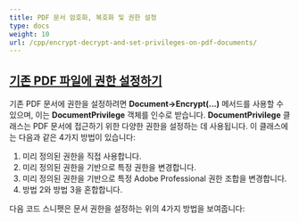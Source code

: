 ```yaml
---
title: PDF 문서 암호화, 복호화 및 권한 설정
type: docs
weight: 10
url: /cpp/encrypt-decrypt-and-set-privileges-on-pdf-documents/
---
```


## <ins>**기존 PDF 파일에 권한 설정하기**
기존 PDF 문서에 권한을 설정하려면 **Document->Encrypt(...)** 메서드를 사용할 수 있으며, 이는 **DocumentPrivilege** 객체를 인수로 받습니다. **DocumentPrivilege** 클래스는 PDF 문서에 접근하기 위한 다양한 권한을 설정하는 데 사용됩니다. 이 클래스에는 다음과 같은 4가지 방법이 있습니다:

1. 미리 정의된 권한을 직접 사용합니다.
1. 미리 정의된 권한을 기반으로 특정 권한을 변경합니다.
1. 미리 정의된 권한을 기반으로 특정 Adobe Professional 권한 조합을 변경합니다.
1. 방법 2와 방법 3을 혼합합니다.

다음 코드 스니펫은 문서 권한을 설정하는 위의 4가지 방법을 보여줍니다: